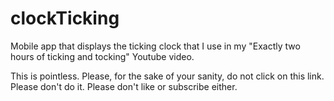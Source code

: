 # clockTicking
Mobile app that displays the ticking clock that I use in my "Exactly two hours of ticking and tocking" Youtube video.

This is pointless. Please, for the sake of your sanity, do not click on this link. Please don't do it. Please don't like or subscribe either. 
